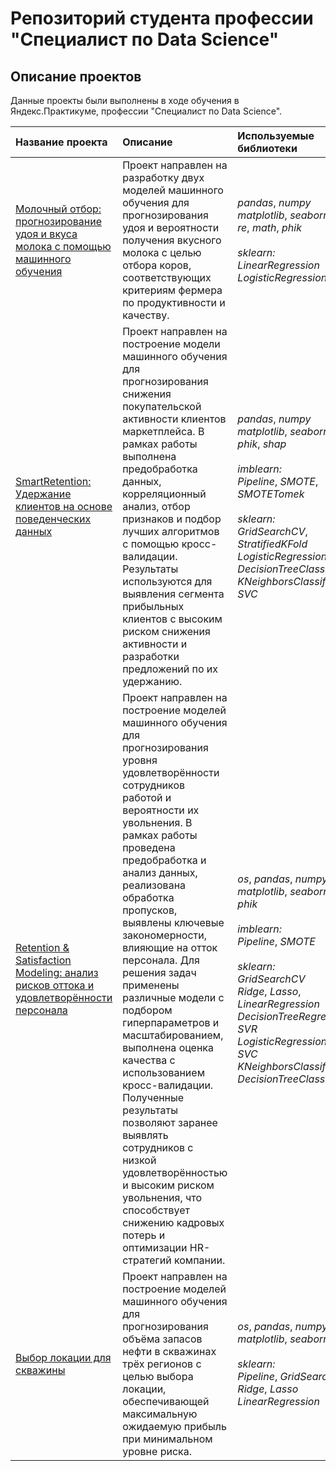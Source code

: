 # Репозиторий студента профессии "Специалист по Data Science"

## Описание проектов 
Данные проекты были выполнены в ходе обучения в Яндекс.Практикуме, профессии "Специалист по Data Science".

| Название проекта | Описание | Используемые библиотеки | 
| :---------------------- | :---------------------- | :---------------------- |
| [Молочный отбор: прогнозирование удоя и вкуса молока с помощью машинного обучения](ferma) | Проект направлен на разработку двух моделей машинного обучения для прогнозирования удоя и вероятности получения вкусного молока с целью отбора коров, соответствующих критериям фермера по продуктивности и качеству. | *pandas*, *numpy*<br>*matplotlib*, *seaborn*<br>*re*, *math*, *phik*<br><br>*sklearn:*<br>*LinearRegression*<br>*LogisticRegression* |
| [SmartRetention: Удержание клиентов на основе поведенческих данных](smart_retention) | Проект направлен на построение модели машинного обучения для прогнозирования снижения покупательской активности клиентов маркетплейса. В рамках работы выполнена предобработка данных, корреляционный анализ, отбор признаков и подбор лучших алгоритмов с помощью кросс-валидации. Результаты используются для выявления сегмента прибыльных клиентов с высоким риском снижения активности и разработки предложений по их удержанию. | *pandas*, *numpy*<br>*matplotlib*, *seaborn*<br>*phik*, *shap*<br><br>*imblearn:*<br>*Pipeline*, *SMOTE*, *SMOTETomek*<br><br>*sklearn:*<br>*GridSearchCV*, *StratifiedKFold* <br>*LogisticRegression*<br>*DecisionTreeClassifier*<br>*KNeighborsClassifier*<br>*SVC* |
| [Retention & Satisfaction Modeling: анализ рисков оттока и удовлетворённости персонала](retention_&_satisfaction_modeling) | Проект направлен на построение моделей машинного обучения для прогнозирования уровня удовлетворённости сотрудников работой и вероятности их увольнения. В рамках работы проведена предобработка и анализ данных, реализована обработка пропусков, выявлены ключевые закономерности, влияющие на отток персонала. Для решения задач применены различные модели с подбором гиперпараметров и масштабированием, выполнена оценка качества с использованием кросс-валидации. Полученные результаты позволяют заранее выявлять сотрудников с низкой удовлетворённостью и высоким риском увольнения, что способствует снижению кадровых потерь и оптимизации HR-стратегий компании. | *os*, *pandas*, *numpy*<br>*matplotlib*, *seaborn*, *phik*<br><br>*imblearn:*<br>*Pipeline*, *SMOTE*<br><br>*sklearn:*<br>*GridSearchCV*<br>*Ridge*, *Lasso*, *LinearRegression*<br>*DecisionTreeRegressor*, *SVR*<br>*LogisticRegression*, *SVC*<br>*KNeighborsClassifier*<br>*DecisionTreeClassifier* |
| [Выбор локации для скважины](geo) | Проект направлен на построение моделей машинного обучения для прогнозирования объёма запасов нефти в скважинах трёх регионов с целью выбора локации, обеспечивающей максимальную ожидаемую прибыль при минимальном уровне риска. | *os*, *pandas*, *numpy*<br>*matplotlib*, *seaborn*<br><br>*sklearn:*<br>*Pipeline*, *GridSearchCV*<br>*Ridge*, *Lasso*<br>*LinearRegression* |
